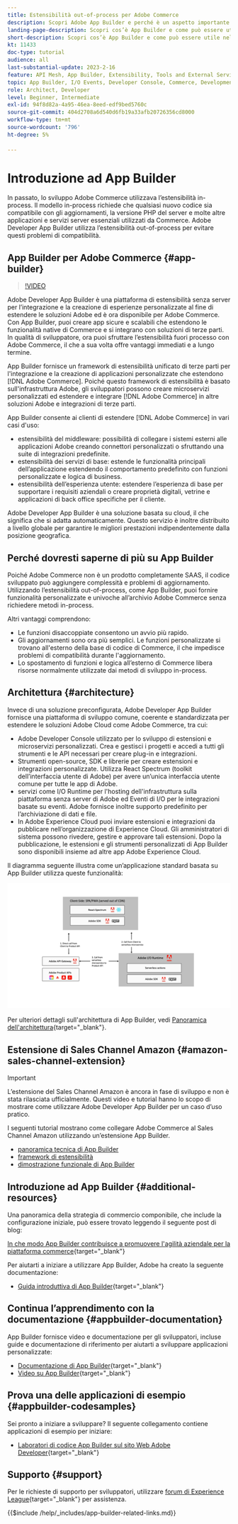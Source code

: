 ```yaml
---
title: Estensibilità out-of-process per Adobe Commerce
description: Scopri Adobe App Builder e perché è un aspetto importante dell’estensibilità out-of-process.
landing-page-description: Scopri cos’è App Builder e come può essere utile nelle strategie di sviluppo per Adobe Commerce.
short-description: Scopri cos’è App Builder e come può essere utile nelle strategie di sviluppo per Adobe Commerce.
kt: 11433
doc-type: tutorial
audience: all
last-substantial-update: 2023-2-16
feature: API Mesh, App Builder, Extensibility, Tools and External Services, Backend Development
topic: App Builder, I/O Events, Developer Console, Commerce, Development, Integrations
role: Architect, Developer
level: Beginner, Intermediate
exl-id: 94f8d82a-4a95-46ea-8eed-edf9bed5760c
source-git-commit: 404d2708a6d540d6fb19a33afb20726356cd8000
workflow-type: tm+mt
source-wordcount: '796'
ht-degree: 5%

---
```


# Introduzione ad App Builder

In passato, lo sviluppo Adobe Commerce utilizzava l’estensibilità in-process. Il modello in-process richiede che qualsiasi nuovo codice sia compatibile con gli aggiornamenti, la versione PHP del server e molte altre applicazioni e servizi server essenziali utilizzati da Commerce. Adobe Developer App Builder utilizza l’estensibilità out-of-process per evitare questi problemi di compatibilità.

## App Builder per Adobe Commerce {#app-builder}

>[!VIDEO](https://video.tv.adobe.com/v/3412839?quality=12&learn=on)

Adobe Developer App Builder è una piattaforma di estensibilità senza server per l’integrazione e la creazione di esperienze personalizzate al fine di estendere le soluzioni Adobe ed è ora disponibile per Adobe Commerce. Con App Builder, puoi creare app sicure e scalabili che estendono le funzionalità native di Commerce e si integrano con soluzioni di terze parti. In qualità di sviluppatore, ora puoi sfruttare l’estensibilità fuori processo con Adobe Commerce, il che a sua volta offre vantaggi immediati e a lungo termine.

App Builder fornisce un framework di estensibilità unificato di terze parti per l&#39;integrazione e la creazione di applicazioni personalizzate che estendono [!DNL Adobe Commerce]. Poiché questo framework di estensibilità è basato sull&#39;infrastruttura Adobe, gli sviluppatori possono creare microservizi personalizzati ed estendere e integrare [!DNL Adobe Commerce] in altre soluzioni Adobe e integrazioni di terze parti.

App Builder consente ai clienti di estendere [!DNL Adobe Commerce] in vari casi d&#39;uso:

* estensibilità del middleware: possibilità di collegare i sistemi esterni alle applicazioni Adobe creando connettori personalizzati o sfruttando una suite di integrazioni predefinite.
* estensibilità dei servizi di base: estende le funzionalità principali dell’applicazione estendendo il comportamento predefinito con funzioni personalizzate e logica di business.
* estensibilità dell’esperienza utente: estendere l’esperienza di base per supportare i requisiti aziendali o creare proprietà digitali, vetrine e applicazioni di back office specifiche per il cliente.

Adobe Developer App Builder è una soluzione basata su cloud, il che significa che si adatta automaticamente. Questo servizio è inoltre distribuito a livello globale per garantire le migliori prestazioni indipendentemente dalla posizione geografica.

## Perché dovresti saperne di più su App Builder

Poiché Adobe Commerce non è un prodotto completamente SAAS, il codice sviluppato può aggiungere complessità e problemi di aggiornamento. Utilizzando l’estensibilità out-of-process, come App Builder, puoi fornire funzionalità personalizzate e univoche all’archivio Adobe Commerce senza richiedere metodi in-process.

Altri vantaggi comprendono:

* Le funzioni disaccoppiate consentono un avvio più rapido.
* Gli aggiornamenti sono ora più semplici. Le funzioni personalizzate si trovano all&#39;esterno della base di codice di Commerce, il che impedisce problemi di compatibilità durante l&#39;aggiornamento.
* Lo spostamento di funzioni e logica all’esterno di Commerce libera risorse normalmente utilizzate dai metodi di sviluppo in-process.

## Architettura {#architecture}

Invece di una soluzione preconfigurata, Adobe Developer App Builder fornisce una piattaforma di sviluppo comune, coerente e standardizzata per estendere le soluzioni Adobe Cloud come Adobe Commerce, tra cui:

* Adobe Developer Console utilizzato per lo sviluppo di estensioni e microservizi personalizzati. Crea e gestisci i progetti e accedi a tutti gli strumenti e le API necessari per creare plug-in e integrazioni.
* Strumenti open-source, SDK e librerie per creare estensioni e integrazioni personalizzate. Utilizza React Spectrum (toolkit dell’interfaccia utente di Adobe) per avere un’unica interfaccia utente comune per tutte le app di Adobe.
* servizi come I/O Runtime per l&#39;hosting dell&#39;infrastruttura sulla piattaforma senza server di Adobe ed Eventi di I/O per le integrazioni basate su eventi. Adobe fornisce inoltre supporto predefinito per l’archiviazione di dati e file.
* In Adobe Experience Cloud puoi inviare estensioni e integrazioni da pubblicare nell’organizzazione di Experience Cloud. Gli amministratori di sistema possono rivedere, gestire e approvare tali estensioni. Dopo la pubblicazione, le estensioni e gli strumenti personalizzati di App Builder sono disponibili insieme ad altre app Adobe Experience Cloud.

Il diagramma seguente illustra come un’applicazione standard basata su App Builder utilizza queste funzionalità:

![Architettura](/help/assets/app-builder/app-builder-architecture.jpeg)

Per ulteriori dettagli sull&#39;architettura di App Builder, vedi [Panoramica dell&#39;architettura](https://developer.adobe.com/app-builder/docs/guides/){target="_blank"}.

## Estensione di Sales Channel Amazon {#amazon-sales-channel-extension}

>[!IMPORTANT]
>
>L’estensione del Sales Channel Amazon è ancora in fase di sviluppo e non è stata rilasciata ufficialmente.  Questi video e tutorial hanno lo scopo di mostrare come utilizzare Adobe Developer App Builder per un caso d’uso pratico.

I seguenti tutorial mostrano come collegare Adobe Commerce al Sales Channel Amazon utilizzando un’estensione App Builder.

* [panoramica tecnica di App Builder](../app-builder/app-builder-technical-overview.md)
* [framework di estensibilità](../app-builder/extensibility-framework-commerce-eventing.md)
* [dimostrazione funzionale di App Builder](../app-builder/app-builder-functional-demonstration.md)

## Introduzione ad App Builder {#additional-resources}

Una panoramica della strategia di commercio componibile, che include la configurazione iniziale, può essere trovato leggendo il seguente post di blog:

[In che modo App Builder contribuisce a promuovere l&#39;agilità aziendale per la piattaforma commerce](https://business.adobe.com/blog/how-to/how-app-builder-helps-you-implement-a-composable-commerce-strategy){target="_blank"}

Per aiutarti a iniziare a utilizzare App Builder, Adobe ha creato la seguente documentazione:

* [Guida introduttiva di App Builder](https://developer.adobe.com/app-builder/docs/getting_started/){target="_blank"}

## Continua l’apprendimento con la documentazione {#appbuilder-documentation}

App Builder fornisce video e documentazione per gli sviluppatori, incluse guide e documentazione di riferimento per aiutarti a sviluppare applicazioni personalizzate:

* [Documentazione di App Builder](https://developer.adobe.com/app-builder/docs/overview/){target="_blank"}
* [Video su App Builder](https://www.youtube.com/playlist?list=PLcVEYUqU7VRfDij-Jbjyw8S8EzW073F_o){target="_blank"}

## Prova una delle applicazioni di esempio {#appbuilder-codesamples}

Sei pronto a iniziare a sviluppare? Il seguente collegamento contiene applicazioni di esempio per iniziare:

* [Laboratori di codice App Builder sul sito Web Adobe Developer](https://developer.adobe.com/app-builder/docs/resources/){target="_blank"}

## Supporto {#support}

Per le richieste di supporto per sviluppatori, utilizzare [forum di Experience League](https://experienceleaguecommunities.adobe.com/t5/app-builder/ct-p/project-firefly){target="_blank"} per assistenza.

{{$include /help/_includes/app-builder-related-links.md}}
